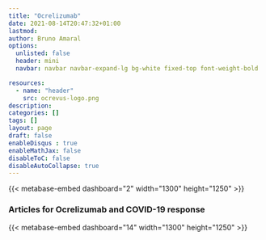 ```yaml
---
title: "Ocrelizumab"
date: 2021-08-14T20:47:32+01:00
lastmod: 
author: Bruno Amaral
options:
  unlisted: false
  header: mini
  navbar: navbar navbar-expand-lg bg-white fixed-top font-weight-bold

resources:
  - name: "header"
    src: ocrevus-logo.png
description: 
categories: []
tags: []
layout: page
draft: false
enableDisqus : true
enableMathJax: false
disableToC: false
disableAutoCollapse: true
---
```


<div class="row">
<div class="col-md-10 mx-auto">

{{< metabase-embed dashboard="2" width="1300" height="1250" >}}

</div>
</div>

<div class="row">

<div class="col-md-10 mx-auto">

### Articles for Ocrelizumab and COVID-19 response

</div>

<div class="col-md-10 mx-auto">

{{< metabase-embed dashboard="14" width="1300" height="1250" >}}

</div>
</div>
